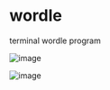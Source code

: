 # wordle
terminal wordle program 

![image](https://user-images.githubusercontent.com/26943671/167239239-15c0f6ee-66ff-4352-a442-0f4836fac5d6.png)

![image](https://user-images.githubusercontent.com/26943671/167239243-d4a2f2d4-8c7f-415f-bff5-e19521b27fb3.png)
